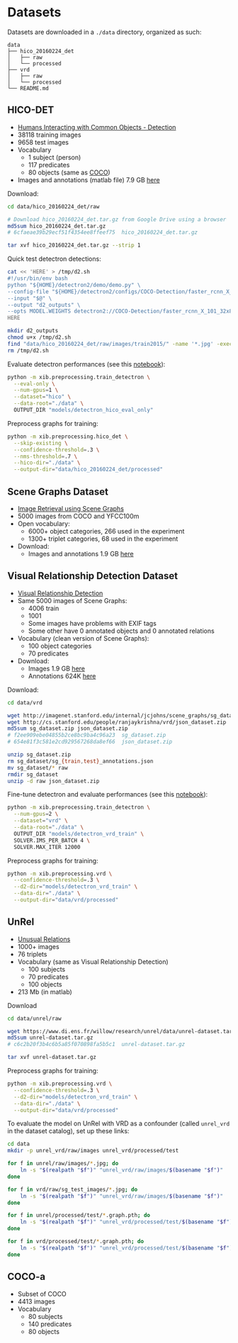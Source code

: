 # Datasets

Datasets are downloaded in a `./data` directory, organized as such:
```
data
├── hico_20160224_det
│   ├── raw
│   └── processed
├── vrd
│   ├── raw
│   └── processed
└── README.md
```

## HICO-DET
- [Humans Interacting with Common Objects - Detection](http://www-personal.umich.edu/~ywchao/hico/)
- 38118 training images
- 9658 test images
- Vocabulary
  - 1 subject (person)
  - 117 predicates
  - 80 objects (same as [COCO](http://cocodataset.org/#download))
- Images and annotations (matlab file) 7.9 GB
  [here](https://drive.google.com/open?id=1QZcJmGVlF9f4h-XLWe9Gkmnmj2z1gSnk)
  
Download:  
```bash
cd data/hico_20160224_det/raw

# Download hico_20160224_det.tar.gz from Google Drive using a browser 
md5sum hico_20160224_det.tar.gz
# 6cfaeae39b29ecf51f4354ee8ffeef75  hico_20160224_det.tar.gz

tar xvf hico_20160224_det.tar.gz --strip 1
```

Quick test detectron detections:
```bash
cat << 'HERE' > /tmp/d2.sh
#!/usr/bin/env bash
python "${HOME}/detectron2/demo/demo.py" \
--config-file "${HOME}/detectron2/configs/COCO-Detection/faster_rcnn_X_101_32x8d_FPN_3x.yaml" \
--input "$@" \
--output "d2_outputs" \
--opts MODEL.WEIGHTS detectron2://COCO-Detection/faster_rcnn_X_101_32x8d_FPN_3x/139173657/model_final_68b088.pkl
HERE

mkdir d2_outputs
chmod u+x /tmp/d2.sh
find "data/hico_20160224_det/raw/images/train2015/" -name '*.jpg' -exec /tmp/d2.sh {} +
rm /tmp/d2.sh
```

Evaluate detectron performances (see this [notebook](../notebooks/COCOeval.ipynb])):
```bash
python -m xib.preprocessing.train_detectron \
  --eval-only \
  --num-gpus=1 \
  --dataset="hico" \
  --data-root="./data" \
  OUTPUT_DIR "models/detectron_hico_eval_only"
```

Preprocess graphs for training:
```bash
python -m xib.preprocessing.hico_det \
  --skip-existing \
  --confidence-threshold=.3 \
  --nms-threshold=.7 \
  --hico-dir="./data" \
  --output-dir="data/hico_20160224_det/processed"
```


## Scene Graphs Dataset
- [Image Retrieval using Scene Graphs](https://hci.stanford.edu/publications/2015/scenegraphs/JohnsonCVPR2015.pdf)
- 5000 images from COCO and YFCC100m
- Open vocabulary:
  - 6000+ object categories, 266 used in the experiment
  - 1300+ triplet categories, 68 used in the experiment
- Download:
  - Images and annotations 1.9 GB 
    [here](http://imagenet.stanford.edu/internal/jcjohns/scene_graphs/sg_dataset.zip)

## Visual Relationship Detection Dataset
- [Visual Relationship Detection](https://cs.stanford.edu/people/ranjaykrishna/vrd/)
- Same 5000 images of Scene Graphs:
  - 4006 train
  - 1001
  - Some images have problems with EXIF tags
  - Some other have 0 annotated objects and 0 annotated relations
- Vocabulary (clean version of Scene Graphs):
  - 100 object categories
  - 70 predicates
- Download:
  - Images 1.9 GB 
    [here](http://imagenet.stanford.edu/internal/jcjohns/scene_graphs/sg_dataset.zip)
  - Annotations 624K 
    [here](http://cs.stanford.edu/people/ranjaykrishna/vrd/json_dataset.zip)

Download:    
```bash
cd data/vrd

wget http://imagenet.stanford.edu/internal/jcjohns/scene_graphs/sg_dataset.zip
wget http://cs.stanford.edu/people/ranjaykrishna/vrd/json_dataset.zip
md5sum sg_dataset.zip json_dataset.zip
# f2ee909ebe04855b2ce8bc9ba4c96a23  sg_dataset.zip
# 654e81f3c581e2cd929567268da8ef66  json_dataset.zip

unzip sg_dataset.zip
rm sg_dataset/sg_{train,test}_annotations.json
mv sg_dataset/* raw
rmdir sg_dataset
unzip -d raw json_dataset.zip
```

Fine-tune detectron and evaluate performances (see this [notebook](../notebooks/COCOeval.ipynb])):
```bash
python -m xib.preprocessing.train_detectron \
  --num-gpus=2 \
  --dataset="vrd" \
  --data-root="./data" \
  OUTPUT_DIR "models/detectron_vrd_train" \
  SOLVER.IMS_PER_BATCH 4 \
  SOLVER.MAX_ITER 12000
```

Preprocess graphs for training:
```bash
python -m xib.preprocessing.vrd \
  --confidence-threshold=.3 \
  --d2-dir="models/detectron_vrd_train" \
  --data-dir="./data" \
  --output-dir="data/vrd/processed"
```

## UnRel
- [Unusual Relations](https://www.di.ens.fr/willow/research/unrel/)
- 1000+ images
- 76 triplets
- Vocabulary (same as Visual Relationship Detection)
  - 100 subjects
  - 70 predicates
  - 100 objects
- 213 Mb (in matlab)

Download
```bash
cd data/unrel/raw

wget https://www.di.ens.fr/willow/research/unrel/data/unrel-dataset.tar.gz
md5sum unrel-dataset.tar.gz    
# c6c2b20f3b4c6b5a85f070898fa5b5c1  unrel-dataset.tar.gz

tar xvf unrel-dataset.tar.gz
```

Preprocess graphs for training:
```bash
python -m xib.preprocessing.vrd \
  --confidence-threshold=.3 \
  --d2-dir="models/detectron_vrd_train" \
  --data-dir="./data" \
  --output-dir="data/vrd/processed"
```

To evaluate the model on UnRel with VRD as a confounder (called `unrel_vrd` in the dataset catalog), set up these links:
```bash
cd data
mkdir -p unrel_vrd/raw/images unrel_vrd/processed/test

for f in unrel/raw/images/*.jpg; do
    ln -s "$(realpath "$f")" "unrel_vrd/raw/images/$(basename "$f")"
done

for f in vrd/raw/sg_test_images/*.jpg; do
    ln -s "$(realpath "$f")" "unrel_vrd/raw/images/$(basename "$f")"
done

for f in unrel/processed/test/*.graph.pth; do
    ln -s "$(realpath "$f")" "unrel_vrd/processed/test/$(basename "$f")"
done

for f in vrd/processed/test/*.graph.pth; do
    ln -s "$(realpath "$f")" "unrel_vrd/processed/test/$(basename "$f")"
done
```

## COCO-a
- Subset of COCO
- 4413 images
- Vocabulary
  - 80 subjects
  - 140 predicates
  - 80 objects